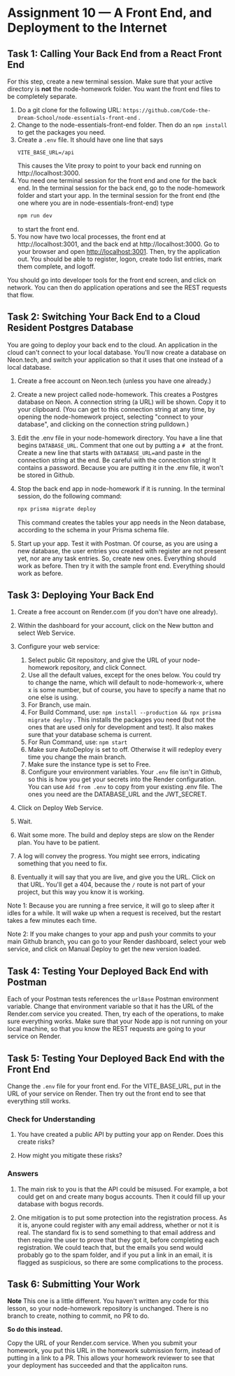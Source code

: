 # **Assignment 10 — A Front End, and Deployment to the Internet**

## **Task 1: Calling Your Back End from a React Front End**

For this step, create a new terminal session.  Make sure that your active directory is **not** the node-homework folder.  You want the front end files to be completely separate.

1. Do a git clone for the following URL: `https://github.com/Code-the-Dream-School/node-essentials-front-end` .
2. Change to the node-essentials-front-end folder.  Then do an `npm install` to get the packages you need.
3. Create a `.env` file. It should have one line that says
   ```
   VITE_BASE_URL=/api
   ```
   This causes the Vite proxy to point to your back end running on http://localhost:3000.
4. You need one terminal session for the front end and one for the back end.  In the terminal session for the back end, go to the node-homework folder and start your app.  In the terminal session for the front end (the one where you are in node-essentials-front-end) type
   ```bash
   npm run dev
   ```
   to start the front end.
5. You now have two local processes, the front end at http://localhost:3001, and the back end at http://localhost:3000.  Go to your browser and open [http://localhost:3001](http://localhost:3001).
Then, try the application out. You should be able to register, logon, create todo list entries, mark them complete, and logoff.

You should go into developer tools for the front end screen, and click on network.  You can then do application operations and see the REST requests that flow.

## **Task 2: Switching Your Back End to a Cloud Resident Postgres Database**

You are going to deploy your back end to the cloud.  An application in the cloud can't connect to your local database.  You'll now create a database on Neon.tech, and switch your application so that it uses that one instead of a local database.

1. Create a free account on Neon.tech (unless you have one already.)

2. Create a new project called node-homework.  This creates a Postgres database on Neon.  A connection string (a URL) will be shown.  Copy it to your clipboard.  (You can get to this connection string at any time, by opening the node-homework project, selecting "connect to your database", and clicking on the connection string pulldown.)

3. Edit the .env file in your node-homework directory.  You have a line that begins `DATABASE_URL`.  Comment that one out by putting a `# ` at the front.  Create a new line that starts with `DATABASE_URL=`and paste in the connection string at the end.  Be careful with the connection string!  It contains a password.  Because you are putting it in the .env file, it won't be stored in Github.

4. Stop the back end app in node-homework if it is running.  In the terminal session, do the following command:

   ```bash
   npx prisma migrate deploy
   ```

   This command creates the tables your app needs in the Neon database, according to the schema in your Prisma schema file.

5.  Start up your app.  Test it with Postman.  Of course, as you are using a new database, the user entries you created with register are not present yet, nor are any task entries.  So, create new ones.  Everything should work as before.  Then try it with the sample front end.  Everything should work as before.

## **Task 3: Deploying Your Back End**

1. Create a free account on Render.com (if you don't have one already).

2. Within the dashboard for your account, click on the New button and select Web Service.

3. Configure your web service:

    1. Select public Git repository, and give the URL of your node-homework repository, and click Connect.
    2. Use all the default values, except for the ones below.  You could try to change the name, which will default to node-homework-x, where x is some number, but of course, you have to specify a name that no one else is using.
    3. For Branch, use main.
    4. For Build Command, use: `npm install --production && npx prisma migrate deploy` .  This installs the packages you need (but not the ones that are used only for development and test).  It also makes sure that your database schema is current.
    5. For Run Command, use: `npm start`
    6. Make sure AutoDeploy is set to off.  Otherwise it will redeploy every time you change the main branch.
    7. Make sure the instance type is set to Free.
    8. Configure your environment variables.  Your `.env` file isn't in Github, so this is how you get your secrets into the Render configuration.  You can use `Add from .env` to copy from your existing .env file.  The ones you need are the DATABASE_URL and the JWT_SECRET.

4. Click on Deploy Web Service.

5. Wait.

6. Wait some more.  The build and deploy steps are slow on the Render plan.  You have to be patient.

7. A log will convey the progress.  You might see errors, indicating something that you need to fix.

8. Eventually it will say that you are live, and give you the URL.  Click on that URL. You'll get a 404, because the `/` route is not part of your project, but this way you know it is working.

Note 1: Because you are running a free service, it will go to sleep after it idles for a while.  It will wake up when a request is received, but the restart takes a few minutes each time.

Note 2: If you make changes to your app and push your commits to your main Github branch, you can go to your Render dashboard, select your web service, and click on Manual Deploy to get the new version loaded.

## **Task 4: Testing Your Deployed Back End with Postman**

Each of your Postman tests references the `urlBase` Postman environment variable.  Change that environment variable so that it has the URL of the Render.com service you created.  Then, try each of the operations, to make sure everything works.  Make sure that your Node app is not running on your local machine, so that you know the REST requests are going to your service on Render.

## **Task 5: Testing Your Deployed Back End with the Front End**

Change the `.env` file for your front end.  For the VITE_BASE_URL, put in the URL of your service on Render.  Then try out the front end to see that everything still works.

### **Check for Understanding**

1. You have created a public API by putting your app on Render.  Does this create risks?

2. How might you mitigate these risks?

### **Answers**

1. The main risk to you is that the API could be misused.  For example, a bot could get on and create many bogus accounts.  Then it could fill up your database with bogus records.

2. One mitigation is to put some protection into the registration process.  As it is, anyone could register with any email address, whether or not it is real.  The standard fix is to send something to that email address and then require the user to prove that they got it, before completing each registration.  We could teach that, but the emails you send would probably go to the spam folder, and if you put a link in an email, it is flagged as suspicious, so there are some complications to the process.

## **Task 6: Submitting Your Work**

**Note** This one is a little different.  You haven't written any code for this lesson, so your node-homework repository is unchanged.  There is no branch to create, nothing to commit, no PR to do.

**So do this instead.**

Copy the URL of your Render.com service.  When you submit your homework, you put this URL in the homework submission form, instead of putting in a link to a PR.  This allows your homework reviewer to see that your deployment has succeeded and that the applicaiton runs.
